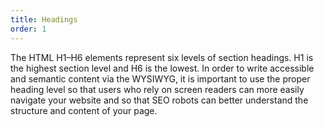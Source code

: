 ```yaml
---
title: Headings
order: 1
---
```

The HTML H1–H6 elements represent six levels of section headings. H1 is the highest section level and H6 is the lowest. In order to write accessible and semantic content via the WYSIWYG, it is important to use the proper heading level so that users who rely on screen readers can more easily navigate your website and so that SEO robots can better understand the structure and content of your page.


